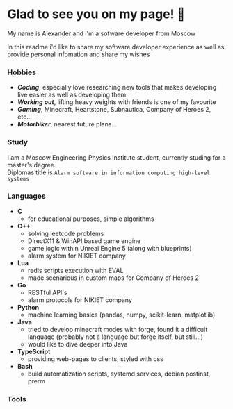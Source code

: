 # Glad to see you on my page! 👋

My name is Alexander and i'm a sofware developer from Moscow

In this readme i'd like to share my software developer experience as well as provide personal infomation and share my wishes

### Hobbies

- **_Coding_**, especially love researching new tools that makes developing live easier as well as developing them </br>
- **_Working out_**, lifting heavy weights with friends is one of my favourite </br>
- **_Gaming_**, Minecraft, Heartstone, Subnautica, Company of Heroes 2, etc... </br>
- **_Motorbiker_**, nearest future plans... </br>
 
### Study

I am a Moscow Engineering Physics Institute student, currently studing for a master's degree. </br>
Diplomas title is `Alarm software in information computing high-level systems`

### Languages


 - **C**
   - for educational purposes, simple algorithms
 - **C++**
   - solving leetcode problems
   - DirectX11 & WinAPI based game engine
   - game logic within Unreal Engine 5 (along with blueprints)
   - alarm system for NIKIET company
 - **Lua**
   - redis scripts execution with EVAL
   - made scenarious in custom maps for Company of Heroes 2 
 - **Go**
   - RESTful API's
   - alarm protocols for NIKIET company
 - **Python**
   - machine learning basics (pandas, numpy, scikit-learn, matplotlib) 
 - **Java**
   - tried to develop minecraft modes with forge, found it a difficult language (probably not a language but forge itself, but still...)
   - would like to dive deeper into Java
 - **TypeScript**
   - providing web-pages to clients, styled with css
 - **Bash**
   - build automatization scripts, systemd services, debian postinst, prerm

### Tools


<!--
**doktorov-av/doktorov-av** is a ✨ _special_ ✨ repository because its `README.md` (this file) appears on your GitHub profile.

Here are some ideas to get you started:

- 🔭 I’m currently working on ...
- 🌱 I’m currently learning ...
- 👯 I’m looking to collaborate on ...
- 🤔 I’m looking for help with ...
- 💬 Ask me about ...
- 📫 How to reach me: ...
- 😄 Pronouns: ...
- ⚡ Fun fact: ...
-->
